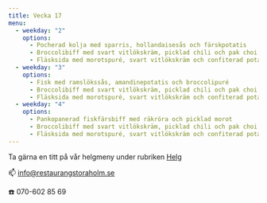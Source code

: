```yaml
---
title: Vecka 17
menu:
  - weekday: "2"
    options:
      - Pocherad kolja med sparris, hollandaisesås och färskpotatis
      - Broccolibiff med svart vitlökskräm, picklad chili och pak choi
      - Fläsksida med morotspuré, svart vitlökskräm och confiterad potatisfondant
  - weekday: "3"
    options:
      - Fisk med ramslökssås, amandinepotatis och broccolipuré
      - Broccolibiff med svart vitlökskräm, picklad chili och pak choi
      - Fläsksida med morotspuré, svart vitlökskräm och confiterad potatisfondant
  - weekday: "4"
    options:
      - Pankopanerad fiskfärsbiff med räkröra och picklad morot
      - Broccolibiff med svart vitlökskräm, picklad chili och pak choi
      - Fläsksida med morotspuré, svart vitlökskräm och confiterad potatisfondant
---
```

[](http://www.bjorlandagard.se)[](http://www.bjorlandagard.se)Ta gärna en titt på vår helgmeny under rubriken [Helg](https://www.restaurangstoraholm.se/helg/?i=2)

📫 info@restaurangstoraholm.se

☎️ 070-602 85 69
